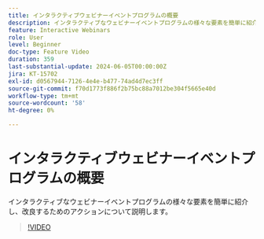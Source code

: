 ```yaml
---
title: インタラクティブウェビナーイベントプログラムの概要
description: インタラクティブなウェビナーイベントプログラムの様々な要素を簡単に紹介し、改良するためのアクションについて説明します。
feature: Interactive Webinars
role: User
level: Beginner
doc-type: Feature Video
duration: 359
last-substantial-update: 2024-06-05T00:00:00Z
jira: KT-15702
exl-id: d0567944-7126-4e4e-b477-74ad4d7ec3ff
source-git-commit: f70d1773f886f2b75bc88a7012be304f5665e40d
workflow-type: tm+mt
source-wordcount: '58'
ht-degree: 0%

---
```


# インタラクティブウェビナーイベントプログラムの概要

インタラクティブなウェビナーイベントプログラムの様々な要素を簡単に紹介し、改良するためのアクションについて説明します。

>[!VIDEO](https://video.tv.adobe.com/v/3450070/?learn=on&captions=jpn)
